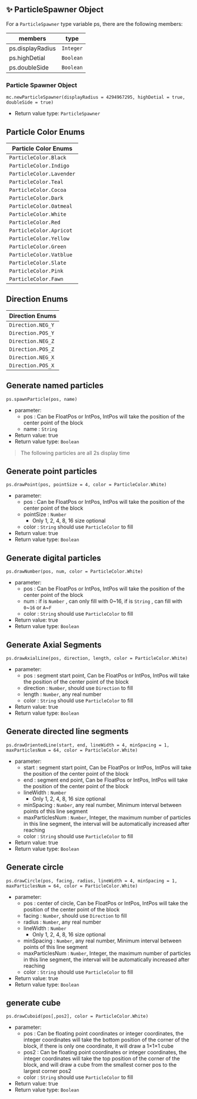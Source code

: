 ## ✨ ParticleSpawner Object

   For a `ParticleSpawner` type variable ps, there are the following members:

   | members          | type      |
   | ---------------- | --------- |
   | ps.displayRadius | `Integer` |
   | ps.highDetial    | `Boolean` |
   | ps.doubleSide    | `Boolean` |

### Particle Spawner Object

`mc.newParticleSpawner(displayRadius = 4294967295, highDetial = true, doubleSide = true)`

- Return value type: `ParticleSpawner`

## Particle Color Enums

| Particle Color Enums     |
| ------------------------ |
| `ParticleColor.Black`    |
| `ParticleColor.Indigo`   |
| `ParticleColor.Lavender` |
| `ParticleColor.Teal`     |
| `ParticleColor.Cocoa`    |
| `ParticleColor.Dark`     |
| `ParticleColor.Oatmeal`  |
| `ParticleColor.White`    |
| `ParticleColor.Red`      |
| `ParticleColor.Apricot`  |
| `ParticleColor.Yellow`   |
| `ParticleColor.Green`    |
| `ParticleColor.Vatblue`  |
| `ParticleColor.Slate`    |
| `ParticleColor.Pink`     |
| `ParticleColor.Fawn`     |

## Direction Enums

| Direction Enums   |
| ----------------- |
| `Direction.NEG_Y` |
| `Direction.POS_Y` |
| `Direction.NEG_Z` |
| `Direction.POS_Z` |
| `Direction.NEG_X` |
| `Direction.POS_X` |

## Generate named particles

`ps.spawnParticle(pos, name)`

- parameter:
  - pos : Can be FloatPos or IntPos, IntPos will take the position of the center point of the block
  - name : `String`
- Return value: true
- Return value type: `Boolean`

> The following particles are all 2s display time

## Generate point particles

`ps.drawPoint(pos, pointSize = 4, color = ParticleColor.White)`

- parameter:
  - pos : Can be FloatPos or IntPos, IntPos will take the position of the center point of the block
  - pointSize : `Number`
    - Only 1, 2, 4, 8, 16 size optional
  - color : `String` should use `ParticleColor` to fill
- Return value: true
- Return value type: `Boolean`

## Generate digital particles

`ps.drawNumber(pos, num, color = ParticleColor.White)`

- parameter:
  - pos : Can be FloatPos or IntPos, IntPos will take the position of the center point of the block
  - num : if is `Number` , can only fill with 0~16, if is `String` , can fill with `0`~`16` or `A`~`F`
  - color : `String` should use `ParticleColor` to fill
- Return value: true
- Return value type: `Boolean`

## Generate Axial Segments

`ps.drawAxialLine(pos, direction, length, color = ParticleColor.White)`

- parameter:
  - pos : segment start point, Can be FloatPos or IntPos, IntPos will take the position of the center point of the block
  - direction : `Number`, should use `Direction` to fill
  - length : `Number`, any real number
  - color : `String` should use `ParticleColor` to fill
- Return value: true
- Return value type: `Boolean`

## Generate directed line segments

`ps.drawOrientedLine(start, end, lineWidth = 4, minSpacing = 1, maxParticlesNum = 64, color = ParticleColor.White)`

- parameter:
  - start : segment start point, Can be FloatPos or IntPos, IntPos will take the position of the center point of the block
  - end : segment end point, Can be FloatPos or IntPos, IntPos will take the position of the center point of the block
  - lineWidth : `Number`
    - Only 1, 2, 4, 8, 16 size optional
  - minSpacing : `Number`, any real number, Minimum interval between points of this line segment
  - maxParticlesNum : `Number`, Integer, the maximum number of particles in this line segment, the interval will be automatically increased after reaching
  - color : `String` should use `ParticleColor` to fill
- Return value: true
- Return value type: `Boolean`

## Generate circle

`ps.drawCircle(pos, facing, radius, lineWidth = 4, minSpacing = 1, maxParticlesNum = 64, color = ParticleColor.White)`

- parameter:
  - pos : center of circle, Can be FloatPos or IntPos, IntPos will take the position of the center point of the block
  - facing : `Number`, should use `Direction` to fill
  - radius : `Number`, any real number
  - lineWidth : `Number`
    - Only 1, 2, 4, 8, 16 size optional
  - minSpacing : `Number`, any real number, Minimum interval between points of this line segment
  - maxParticlesNum : `Number`, Integer, the maximum number of particles in this line segment, the interval will be automatically increased after reaching
  - color : `String` should use `ParticleColor` to fill
- Return value: true
- Return value type: `Boolean`

## generate cube

`ps.drawCuboid(pos[,pos2], color = ParticleColor.White)`

- parameter:
  - pos : Can be floating point coordinates or integer coordinates, the integer coordinates will take the bottom position of the corner of the block, if there is only one coordinate, it will draw a 1×1×1 cube
  - pos2 : Can be floating point coordinates or integer coordinates, the integer coordinates will take the top position of the corner of the block, and will draw a cube from the smallest corner pos to the largest corner pos2
  - color : `String` should use `ParticleColor` to fill
- Return value: true
- Return value type: `Boolean`
